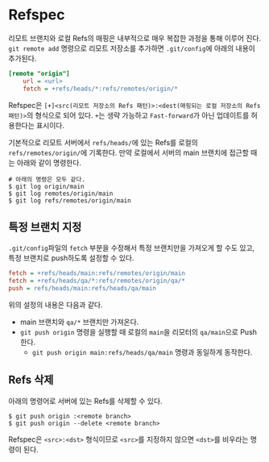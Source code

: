 # Refspec
리모트 브랜치와 로컬 Refs의 매핑은 내부적으로 매우 복잡한 과정을 통해 이루어 진다. 
`git remote add` 명령으로 리모트 저장소를 추가하면 `.git/config`에 아래의 내용이 추가된다. 

```ini
[remote "origin"]
    url = <url>
    fetch = +refs/heads/*:refs/remotes/origin/*
```

Refspec은 `[+]<src(리모트 저장소의 Refs 패턴)>:<dest(매핑되는 로컬 저장소의 Refs 패턴)>`의 형식으로 되어 있다. `+`는 생략 가능하고 `Fast-forward`가 아닌 업데이트를 허용한다는 표시이다. 

기본적으로 리모트 서버에서 `refs/heads/`에 있는 Refs를 로컬의 `refs/remotes/origin/`에 기록한다. 만약 로컬에서 서버의 main 브랜치에 접근할 때는 아래와 같이 명령한다.

```shell
# 아래의 명령은 모두 같다.
$ git log origin/main
$ git log remotes/origin/main
$ git log refs/remotes/origin/main
```

## 특정 브랜치 지정
`.git/config`파일의 `fetch` 부분을 수정해서 특정 브랜치만을 가져오게 할 수도 있고, 특정 브랜치로 push하도록 설정할 수 있다.

```ini
fetch = +refs/heads/main:refs/remotes/origin/main
fetch = +refs/heads/qa/*:refs/remotes/origin/qa/*
push = refs/heads/main:refs/heads/qa/main
```

위의 설정의 내용은 다음과 같다.
- main 브랜치와 `qa/*` 브랜치만 가져온다.
- `git push origin` 명령을 실행할 때 로컬의 `main`을 리모터의 `qa/main`으로 Push 한다.
	- `git push origin main:refs/heads/qa/main` 명령과 동일하게 동작한다.

## Refs 삭제
아래의 명령어로 서버에 있는 Refs를 삭제할 수 있다. 

```shell
$ git push origin :<remote branch>
$ git push origin --delete <remote branch>
```

Refspec은 `<src>:<dst>` 형식이므로 `<src>`를 지정하지 않으면 `<dst>`를 비우라는 명령이 된다. 

